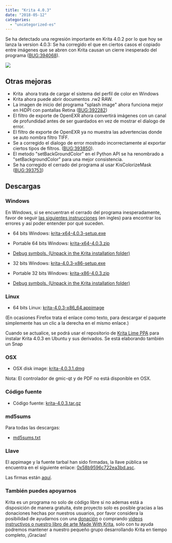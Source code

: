 ```yaml
---
title: "Krita 4.0.3"
date: "2018-05-12"
categories: 
  - "uncategorized-es"
---
```


Se ha detectado una regresión importante en Krita 4.0.2 por lo que hoy se lanza la version 4.0.3: Se ha corregido el que en ciertos casos el copiado entre imágenes que se abren con Krita causan un cierre inesperado del programa ([BUG:394068](https://bugs.kde.org/show_bug.cgi?id=394068)).

[![](../images/kiki_4.0_sm-1-1024x463.png)](https://krita.org/wp-content/uploads/2018/03/kiki_4.0_sm-1.png)

## Otras mejoras

- Krita  ahora trata de cargar el sistema del perfil de color en Windows
- Krita ahora puede abrir documentos .rw2 RAW.
- La imagen de inicio del programa "splash image" ahora funciona mejor en HiDPI con pantallas Retina ([BUG:392282](https://bugs.kde.org/show_bug.cgi?id=392282))
- El filtro de exporte de OpenEXR ahora convertirá imágenes con un canal de profundidad antes de ser guardados en vez de mostrar el dialogo de error.
- El filtro de exporte de OpenEXR ya no muestra las advertencias donde se auto nombra filtro TIFF.
- Se a corregido el dialogo de error mostrado incorrectamente al exportar ciertos tipos de filtros. ([BUG:393850](https://bugs.kde.org/show_bug.cgi?id=393850)).
- El metodo "setBackGroundColor" en el Python API se ha renombrado a "setBackgroundColor" para una mejor consistencia.
- Se ha corregido el cerrado del programa al usar KisColorizeMask ([BUG:393753](https://bugs.kde.org/show_bug.cgi?id=393753))

## Descargas

### Windows

En Windows, si se encuentran el cerrado del programa inesperadamente, favor de seguir [las siguientes instrucciones](https://docs.krita.org/Dr._Mingw_debugger) (en ingles) para encontrar los errores y así poder entender por qué suceden.

- 64 bits Windows: [krita-x64-4.0.3-setup.exe](https://download.kde.org/stable/krita/4.0.3/krita-x64-4.0.3-setup.exe)
- Portable 64 bits Windows: [krita-x64-4.0.3.zip](https://download.kde.org/stable/krita/4.0.3/krita-x64-4.0.3.zip)
- [Debug symbols. (Unpack in the Krita installation folder)](https://download.kde.org/stable/krita/4.0.3/krita-x64-4.0.3-dbg.zip)

- 32 bits Windows: [krita-4.0.3-x86-setup.exe](https://download.kde.org/stable/krita/4.0.3/krita-x86-4.0.3-setup.exe)
- Portable 32 bits Windows: [krita-x86-4.0.3.zip](https://download.kde.org/stable/krita/4.0.3/krita-x86-4.0.3.zip)
- [Debug symbols. (Unpack in the Krita installation folder)](https://download.kde.org/stable/krita/4.0.3/krita-x86-4.0.3-dbg.zip)

### Linux

- 64 bits Linux: [krita-4.0.3-x86\_64.appimage](https://download.kde.org/stable/krita/4.0.3/krita-4.0.3-x86_64.appimage)

(En ocasiones Firefox trata el enlace como texto, para descargar el paquete simplemente has un clic a la derecha en el mismo enlace.)

Cuando se actualice, se podrá usar el repositorio de [Krita Lime PPA](https://launchpad.net/~kritalime/+archive/ubuntu/ppa) para instalar Krita 4.0.3 en Ubuntu y sus derivados. Se está elaborando también un Snap

### OSX

- OSX disk image: [krita-4.0.3.1.dmg](https://download.kde.org/stable/krita/4.0.3/krita-4.0.3.1.dmg)

Nota: El controlador de gmic-qt y de PDF no está disponible en OSX.

### Código fuente

- Código fuente: [krita-4.0.3.tar.gz](https://download.kde.org/stable/krita/4.0.3/krita-4.0.3.tar.gz)

### md5sums

Para todas las descargas:

- [md5sums.txt](https://download.kde.org/unstable/krita/3.2.0-beta.1/md5sums.txt)

### Llave

El appimage y la fuente tarbal han sido firmadas, la llave pública se encuentra en el siguiente enlace: [0x58b9596c722ea3bd.asc](https://share.kde.org/index.php/s/fJ99V5mZvuyD0z8).

Las firmas están [aquí](http://download.kde.org/unstable/krita/3.1.3-beta.1).

### También puedes apoyarnos

Krita es un programa no solo de código libre si no ademas está a disposición de manera gratuita, éste proyecto solo es posible gracias a las donaciones hechas por nuestros usuarios, por favor considera la posibilidad de ayudarnos con una [donación](https://krita.org/en/support-us/donations/) o comprando [videos instructivos o nuestro libro de arte Made With Krita](https://krita.org/es/item/krita-3-2-0/%22https://krita.org/en/support-us/shop), solo con tu ayuda podremos mantener a nuestro pequeño grupo desarrollando Krita en tiempo completo, ¡Gracias!
